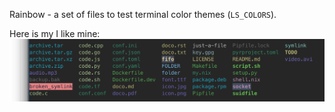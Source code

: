 
Rainbow - a set of files to test terminal color themes (`LS_COLORS`).

Here is my I like mine:
![Rainbow](rainbow.png?raw=true)
